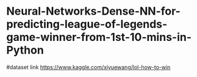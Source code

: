 # Neural-Networks-Dense-NN-for-predicting-league-of-legends-game-winner-from-1st-10-mins-in-Python
#dataset link
https://www.kaggle.com/xiyuewang/lol-how-to-win
